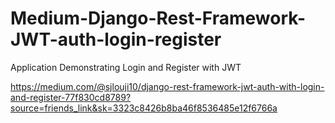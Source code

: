 # Medium-Django-Rest-Framework-JWT-auth-login-register
Application Demonstrating Login and Register with JWT 

https://medium.com/@sjlouji10/django-rest-framework-jwt-auth-with-login-and-register-77f830cd8789?source=friends_link&sk=3323c8426b8ba46f8536485e12f6766a
